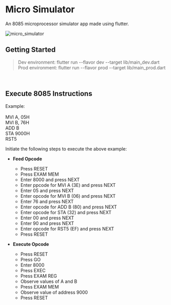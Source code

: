 # Micro Simulator

An 8085 microprocessor simulator app made using flutter.

![micro_simulator](https://user-images.githubusercontent.com/47274622/218361620-4fa66d17-a2b8-4b09-83c0-42a297b6b82d.png)


## Getting Started

> Dev environment: flutter run --flavor dev --target lib/main_dev.dart <br/>
> Prod environment: flutter run --flavor prod --target lib/main_prod.dart

<br/>

## Execute 8085 Instructions

Example: <br/><br/>
MVI A, 05H <br/>
MVI B, 76H <br/>
ADD B <br/>
STA 9000H <br/>
RST5 <br/>


Initiate the following steps to execute the above example:

- **Feed Opcode**

  - Press RESET
  - Press EXAM MEM
  - Enter 8000 and press NEXT
  - Enter ppcode for MVI A (3E) and press NEXT
  - Enter 05 and press NEXT
  - Enter opcode for MVI B (06) and press NEXT
  - Enter 76 and press NEXT
  - Enter opcode for ADD B (80) and press NEXT
  - Enter opcode for STA (32) and press NEXT
  - Enter 00 and press NEXT
  - Enter 90 and press NEXT
  - Enter opcode for RST5 (EF) and press NEXT
  - Press RESET
  
- **Execute Opcode**
 
  - Press RESET
  - Press GO
  - Enter 8000
  - Press EXEC
  - Press EXAM REG
  - Observe values of A and B
  - Press EXAM MEM
  - Observe value of address 9000
  - Press RESET
